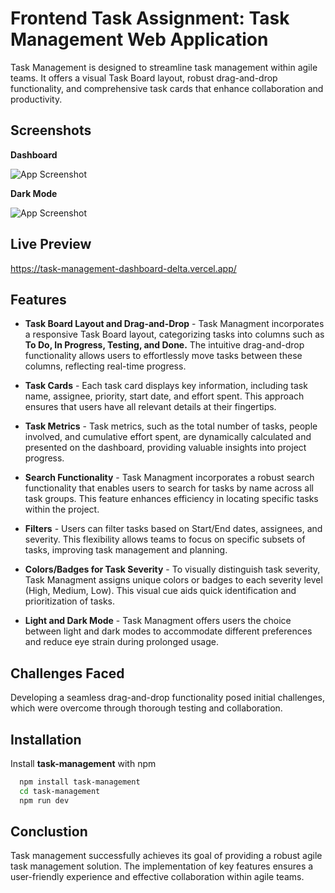 
# Frontend Task Assignment: Task Management Web Application

Task Management is designed to streamline task management within agile teams. It offers a visual Task Board layout, robust drag-and-drop functionality, and comprehensive task cards that enhance collaboration and productivity.


## Screenshots

**Dashboard**

![App Screenshot](https://dev-to-uploads.s3.amazonaws.com/uploads/articles/h12m7fvv86z0yrttor0p.PNG)

**Dark Mode**

![App Screenshot](https://dev-to-uploads.s3.amazonaws.com/uploads/articles/rf8cjowplln6nuc2azc5.PNG)
## Live Preview


https://task-management-dashboard-delta.vercel.app/
## Features

 - **Task Board Layout and Drag-and-Drop** - Task Managment incorporates a responsive Task Board layout, categorizing tasks into columns such as **To Do, In Progress, Testing, and Done.** The intuitive drag-and-drop functionality allows users to effortlessly move tasks between these columns, reflecting real-time progress.

- **Task Cards** - Each task card displays key information, including task name, assignee, priority, start date, and effort spent. This approach ensures that users have all relevant details at their fingertips.

- **Task Metrics** - Task metrics, such as the total number of tasks, people involved, and cumulative effort spent, are dynamically calculated and presented on the dashboard, providing valuable insights into project progress.

- **Search Functionality** - Task Managment incorporates a robust search functionality that enables users to search for tasks by name across all task groups. This feature enhances efficiency in locating specific tasks within the project.

- **Filters** - Users can filter tasks based on Start/End dates, assignees, and severity. This flexibility allows teams to focus on specific subsets of tasks, improving task management and planning.

- **Colors/Badges for Task Severity** - To visually distinguish task severity, Task Managment assigns unique colors or badges to each severity level (High, Medium, Low). This visual cue aids quick identification and prioritization of tasks.

- **Light and Dark Mode** - Task Managment offers users the choice between light and dark modes to accommodate different preferences and reduce eye strain during prolonged usage.



## Challenges Faced

Developing a seamless drag-and-drop functionality posed initial challenges, which were overcome through thorough testing and collaboration.

## Installation

Install **task-management** with npm

```bash
  npm install task-management
  cd task-management
  npm run dev
```
    
## Conclustion

Task management successfully achieves its goal of providing a robust agile task management solution. The implementation of key features ensures a user-friendly experience and effective collaboration within agile teams.

